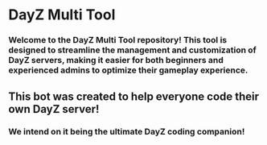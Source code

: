 # DayZ Multi Tool

### Welcome to the DayZ Multi Tool repository! This tool is designed to streamline the management and customization of DayZ servers, making it easier for both beginners and experienced admins to optimize their gameplay experience.

## This bot was created to help everyone code their own DayZ server!
### We intend on it being the ultimate DayZ coding companion!
